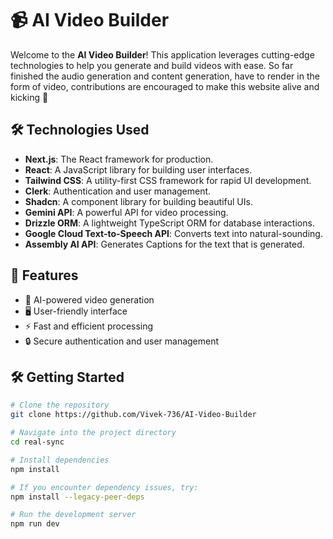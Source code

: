 # 📹 AI Video Builder

Welcome to the **AI Video Builder**! This application leverages cutting-edge technologies to help you generate and build videos with ease. So far finished the audio generation and content generation, have to render in the form of video, contributions are encouraged to make this website alive and kicking 🚀

## 🛠️ Technologies Used

- **Next.js**: The React framework for production.
- **React**: A JavaScript library for building user interfaces.
- **Tailwind CSS**: A utility-first CSS framework for rapid UI development.
- **Clerk**: Authentication and user management.
- **Shadcn**: A component library for building beautiful UIs.
- **Gemini API**: A powerful API for video processing.
- **Drizzle ORM**: A lightweight TypeScript ORM for database interactions.
- **Google Cloud Text-to-Speech API**: Converts text into natural-sounding.
- **Assembly AI API**: Generates Captions for the text that is generated.

## 📑 Features

- 🎥 AI-powered video generation
- 🖥️ User-friendly interface
- ⚡ Fast and efficient processing
- 🔒 Secure authentication and user management


## 🛠️ Getting Started

```bash
# Clone the repository
git clone https://github.com/Vivek-736/AI-Video-Builder

# Navigate into the project directory
cd real-sync

# Install dependencies
npm install

# If you encounter dependency issues, try:
npm install --legacy-peer-deps

# Run the development server
npm run dev
```
